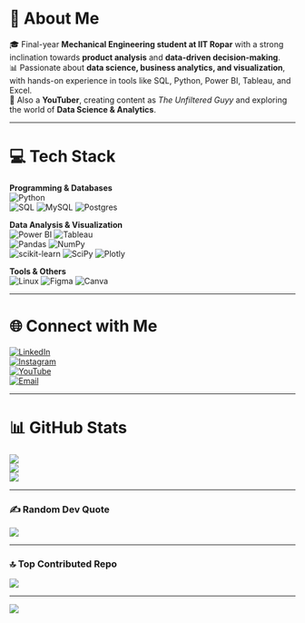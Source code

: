 # 💫 About Me  
🎓 Final-year **Mechanical Engineering student at IIT Ropar** with a strong inclination towards **product analysis** and **data-driven decision-making**.  
📊 Passionate about **data science, business analytics, and visualization**, with hands-on experience in tools like SQL, Python, Power BI, Tableau, and Excel.  
🎥 Also a **YouTuber**, creating content as *The Unfiltered Guyy* and exploring the world of **Data Science & Analytics**.  

---

# 💻 Tech Stack  

**Programming & Databases**  
![Python](https://img.shields.io/badge/python-3670A0?style=for-the-badge&logo=python&logoColor=ffdd54)  
![SQL](https://img.shields.io/badge/sql-%2300f.svg?style=for-the-badge&logo=sqlite&logoColor=white) ![MySQL](https://img.shields.io/badge/mysql-4479A1.svg?style=for-the-badge&logo=mysql&logoColor=white) ![Postgres](https://img.shields.io/badge/postgres-%23316192.svg?style=for-the-badge&logo=postgresql&logoColor=white)  

**Data Analysis & Visualization**  
![Power BI](https://img.shields.io/badge/power_bi-F2C811?style=for-the-badge&logo=powerbi&logoColor=black) ![Tableau](https://img.shields.io/badge/Tableau-E97627?style=for-the-badge&logo=Tableau&logoColor=white)  
![Pandas](https://img.shields.io/badge/pandas-%23150458.svg?style=for-the-badge&logo=pandas&logoColor=white) ![NumPy](https://img.shields.io/badge/numpy-%23013243.svg?style=for-the-badge&logo=numpy&logoColor=white)  
![scikit-learn](https://img.shields.io/badge/scikit--learn-%23F7931E.svg?style=for-the-badge&logo=scikit-learn&logoColor=white) ![SciPy](https://img.shields.io/badge/SciPy-%230C55A5.svg?style=for-the-badge&logo=scipy&logoColor=white) ![Plotly](https://img.shields.io/badge/Plotly-%233F4F75.svg?style=for-the-badge&logo=plotly&logoColor=white)  

**Tools & Others**  
![Linux](https://img.shields.io/badge/linux-%23FCC624.svg?style=for-the-badge&logo=linux&logoColor=black) ![Figma](https://img.shields.io/badge/figma-%23F24E1E.svg?style=for-the-badge&logo=figma&logoColor=white) ![Canva](https://img.shields.io/badge/Canva-%2300C4CC.svg?style=for-the-badge&logo=Canva&logoColor=white)  

---

# 🌐 Connect with Me  
[![LinkedIn](https://img.shields.io/badge/LinkedIn-%230077B5.svg?logo=linkedin&logoColor=white)](https://www.linkedin.com/in/priyanshu-singh-a47033265)  
[![Instagram](https://img.shields.io/badge/Instagram-%23E4405F.svg?logo=Instagram&logoColor=white)](https://www.instagram.com/priyanshusingh_0411/)  
[![YouTube](https://img.shields.io/badge/YouTube-%23FF0000.svg?logo=YouTube&logoColor=white)](https://youtube.com/@theunfilteredguyy)  
[![Email](https://img.shields.io/badge/Email-D14836?logo=gmail&logoColor=white)](mailto:priyanshusingh04112003@gmail.com)


---

# 📊 GitHub Stats  
![](https://github-readme-stats.vercel.app/api?username=Blasterr04&theme=dark&hide_border=false&include_all_commits=false&count_private=false)  
![](https://github-readme-streak-stats.herokuapp.com/?user=Blasterr04&theme=dark&hide_border=false)  
![](https://github-readme-stats.vercel.app/api/top-langs/?username=Blasterr04&theme=dark&hide_border=false&include_all_commits=false&count_private=false&layout=compact)  

---

### ✍️ Random Dev Quote  
![](https://quotes-github-readme.vercel.app/api?type=horizontal&theme=radical)  

---

### 🔝 Top Contributed Repo  
![](https://github-contributor-stats.vercel.app/api?username=Blasterr04&limit=5&theme=dark&combine_all_yearly_contributions=true)  

---

[![](https://visitcount.itsvg.in/api?id=Blasterr04&icon=0&color=0)](https://visitcount.itsvg.in)  
